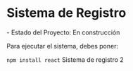 <h1> Sistema de Registro </h1>
- Estado del Proyecto: En construcción

Para ejecutar el sistema, debes poner:

````npm install react````
Sistema de registro 2
